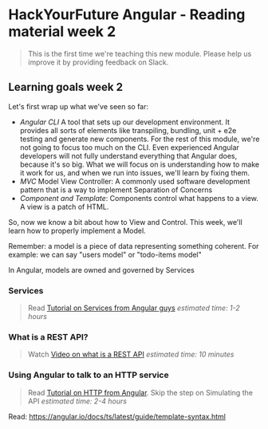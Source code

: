 # HackYourFuture Angular - Reading material week 2

> This is the first time we're teaching this new module. Please help us improve it by providing feedback on Slack.

## Learning goals week 2
Let's first wrap up what we've seen so far:
- *Angular CLI* A tool that sets up our development environment. It provides all sorts of elements like transpiling, bundling, unit + e2e testing and generate new components. For the rest of this module, we're not going to focus too much on the CLI. Even experienced Angular developers will not fully understand everything that Angular does, because it's so big. What we will focus on is understanding how to make it work for us, and when we run into issues, we'll learn by fixing them.
- *MVC* Model View Controller: A commonly used software development pattern that is a way to implement Separation of Concerns
- *Component and Template*: Components control what happens to a view. A view is a patch of HTML. 

So, now we know a bit about how to View and Control. This week, we'll learn how to properly implement a Model.

Remember: a model is a piece of data representing something coherent. For example: we can say "users model" or "todo-items model"   

In Angular, models are owned and governed by Services

### Services
> Read [Tutorial on Services from Angular guys](https://angular.io/docs/ts/latest/tutorial/toh-pt4.html) _estimated time: 1-2 hours_

### What is a REST API?
> Watch [Video on what is a REST API](https://www.youtube.com/watch?v=7YcW25PHnAA) _estimated time: 10 minutes_

### Using Angular to talk to an HTTP service
> Read [Tutorial on HTTP from Angular](https://angular.io/docs/ts/latest/tutorial/toh-pt6.html). Skip the step on Simulating the API _estimated time: 2-4 hours_

Read:
https://angular.io/docs/ts/latest/guide/template-syntax.html
